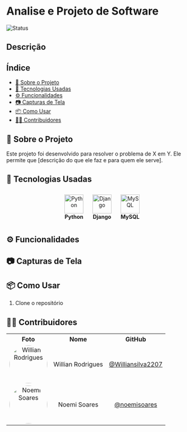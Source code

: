 # Analise e Projeto de Software
![Status](https://img.shields.io/badge/status-em%20desenvolvimento-yellow)
## Descrição

## Índice
- [📌 Sobre o Projeto](#-sobre-o-projeto)
- [🚀 Tecnologias Usadas](#-tecnologias-usadas)
- [⚙️ Funcionalidades](#️-funcionalidades)
- [📷 Capturas de Tela](#-capturas-de-tela)
- [📦 Como Usar](#-como-usar)
- [🧑‍💻 Contribuidores](#-contribuidores)
  
## 📌 Sobre o Projeto

Este projeto foi desenvolvido para resolver o problema de X em Y. Ele permite que [descrição do que ele faz e para quem ele serve].

## 🚀 Tecnologias Usadas

<div align="center">
  <div style="display: inline-block; margin: 10px;">
    <img src="https://cdn.jsdelivr.net/gh/devicons/devicon/icons/python/python-original.svg" width="50" height="50" alt="Python" />
    <br />
    <strong>Python</strong>
  </div>
  <div style="display: inline-block; margin: 10px;">
    <img src="https://cdn.jsdelivr.net/gh/devicons/devicon/icons/django/django-original.svg" width="50" height="50" alt="Django" />
    <br />
    <strong>Django</strong>
  </div>
  <div style="display: inline-block; margin: 10px;">
    <img src="https://cdn.jsdelivr.net/gh/devicons/devicon/icons/mysql/mysql-original.svg" width="50" height="50" alt="MySQL" />
    <br />
    <strong>MySQL</strong>
  </div>
</div>


## ⚙️ Funcionalidades



## 📷 Capturas de Tela


## 📦 Como Usar

1. Clone o repositório



## 🧑‍💻 Contribuidores

<table align="center">
  <tr>
    <th>Foto</th>
    <th>Nome</th>
    <th>GitHub</th>
  </tr>
  <tr>
    <td align="center">
      <img src="https://github.com/Williansilva2207.png" width="100px" style="border-radius:50%;" alt="Willian Rodrigues"/>
    </td>
    <td align="center">Willian Rodrigues</td>
    <td align="center"><a href="https://github.com/Williansilva2207">@Williansilva2207</a></td>
  </tr>
  <tr>
    <td align="center">
      <img src="https://github.com/noemisoares.png" width="100px" style="border-radius:50%;" alt="Noemi Soares"/>
    </td>
    <td align="center">Noemi Soares</td>
    <td align="center"><a href="https://github.com/noemisoares">@noemisoares</a></td>
  </tr>
</table>











